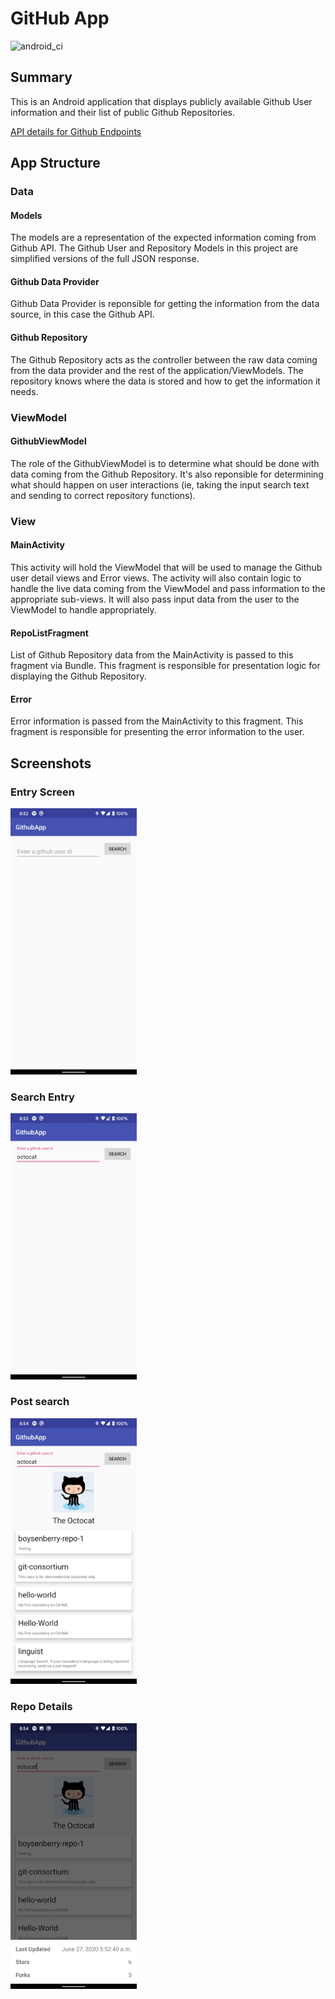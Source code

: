 
# GitHub App 
![android_ci](https://github.com/YinkaOlu/GithubApp/workflows/android_ci/badge.svg)

## Summary
This is an Android application that displays publicly available Github User information and their list of public Github Repositories. 

[API details for Github Endpoints](https://developer.github.com/v3/users/)

## App Structure

### Data
#### Models
The models are a representation of the expected information coming from Github API. The Github User and Repository Models in this project are simplified versions of the full JSON response.
#### Github Data Provider
Github Data Provider is reponsible for getting the information from the data source, in this case the Github API.
#### Github Repository
The Github Repository acts as the controller between the raw data coming from the data provider and the rest of the application/ViewModels. 
The repository knows where the data is stored and how to get the information it needs.

### ViewModel
#### GithubViewModel
The role of the GithubViewModel is to determine what should be done with data coming from the Github Repository. 
It's also reponsible for determining what should happen on user interactions (ie, taking the input search text and sending to correct repository functions).

### View
#### MainActivity
This activity will hold the ViewModel that will be used to manage the Github user detail views and Error views. The activity will also contain logic to handle the live data coming from the ViewModel and pass information to the appropriate sub-views. It will also pass input data from the user to the ViewModel to handle appropriately.

#### RepoListFragment
List of Github Repository data from the MainActivity is passed to this fragment via Bundle. This fragment is responsible for presentation logic for displaying the Github Repository.

#### Error
Error information is passed from the MainActivity to this fragment. This fragment is responsible for presenting the error information to the user.

## Screenshots
### Entry Screen
<img src="/screenshots/1.png" width="40%">

### Search Entry
<img src="/screenshots/2.png" width="40%">

### Post search
<img src="/screenshots/3.png" width="40%">

### Repo Details
<img src="/screenshots/4.png" width="40%">